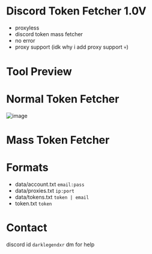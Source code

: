 # Discord Token Fetcher 1.0V
- proxyless
- discord token mass fetcher
-  no error
-  proxy support (idk why i add proxy support 💀)

# Tool Preview

# Normal Token Fetcher
![image](https://github.com/user-attachments/assets/bbb50672-03bf-4baa-bd53-353ae438d7b8)

# Mass Token Fetcher

# Formats
- data/account.txt ``email:pass``
- data/proxies.txt ``ip:port``
- data/tokens.txt ``token | email``
- token.txt ``token``
# Contact
discord id ``darklegendxr`` dm for help
